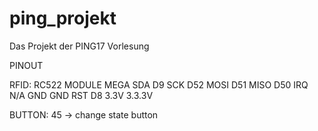 # ping_projekt

Das Projekt der PING17 Vorlesung 

PINOUT

RFID:
RC522 MODULE    MEGA
SDA             D9
SCK             D52
MOSI            D51
MISO            D50
IRQ             N/A
GND             GND
RST             D8
3.3V            3.3.3V

BUTTON:
	45 -> change state button   

